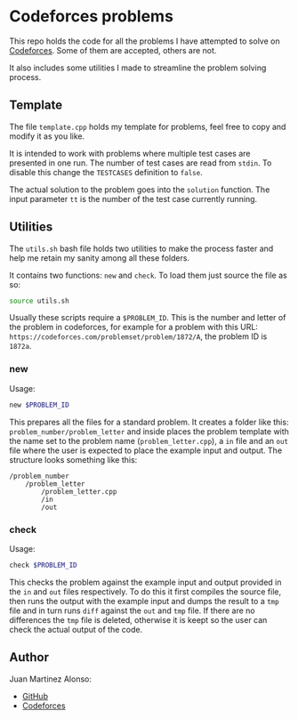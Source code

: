 # Codeforces problems

This repo holds the code for all the problems I have attempted to solve on [Codeforces](https://codeforces.com/). Some of them are accepted, others are not.

It also includes some utilities I made to streamline the problem solving process.

## Template

The file `template.cpp` holds my template for problems, feel free to copy and modify it as you like.

It is intended to work with problems where multiple test cases are presented in one run. The number of test cases are read from `stdin`. To disable this change the `TESTCASES` definition to `false`.

The actual solution to the problem goes into the `solution` function. The input parameter `tt` is the number of the test case currently running.

## Utilities

The `utils.sh` bash file holds two utilities to make the process faster and help me retain my sanity among all these folders.

It contains two functions: `new` and `check`. To load them just source the file as so:

```bash
source utils.sh
```

Usually these scripts require a `$PROBLEM_ID`. This is the number and letter of the problem in codeforces, for example for a problem with this URL: `https://codeforces.com/problemset/problem/1872/A`, the problem ID is `1872a`.

### new

Usage:

```bash
new $PROBLEM_ID
```

This prepares all the files for a standard problem. It creates a folder like this: `problem_number/problem_letter` and inside places the problem template with the name set to the problem name (`problem_letter.cpp`), a `in` file and an `out` file where the user is expected to place the example input and output. The structure looks something like this:

```text
/problem_number
    /problem_letter
        /problem_letter.cpp
        /in
        /out
```

### check

Usage:

```bash
check $PROBLEM_ID
```

This checks the problem against the example input and output provided in the `in` and `out` files respectively. To do this it first compiles the source file, then runs the output with the example input and dumps the result to a `tmp` file and in turn runs `diff` against the `out` and `tmp` file. If there are no differences the `tmp` file is deleted, otherwise it is keept so the user can check the actual output of the code.

## Author

Juan Martinez Alonso:

* [GitHub](https://github.com/jmaralo)
* [Codeforces](https://codeforces.com/profile/jmaralo)
